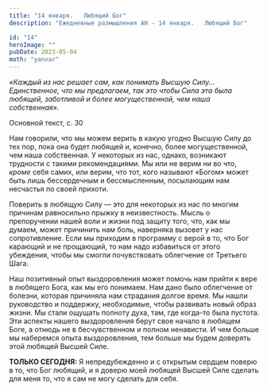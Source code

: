 ```yaml
---
title: "14 января.   Любящий Бог"
description: "Ежедневные размышления АН - 14 января.   Любящий Бог"

id: "14"
heroImage: ""
pubDate: 2023-05-04
moth: "yanvar"
---
```


_«Каждый из нас решает сам, как понимать Высшую Силу… Единственное, что мы
предлагаем, так это чтобы Сила эта была любящей, заботливой и более
могущественной, чем наша собственная»._

Основной текст, с. 30

Нам говорили, что мы можем верить в какую угодно Высшую Силу до тех пор, пока
она будет любящей и, конечно, более могущественной, чем наша собственная. У
некоторых из нас, однако, возникают трудности с такими рекомендациями. Мы или
не верим ни во что, _кроме_ себя самих, или верим, что тот, кого называют
«Богом» может быть лишь бессердечным и бессмысленным, посылающим нам несчастья
по своей прихоти.

Поверить в любящую Силу — это для некоторых из нас по многим причинам
равносильно прыжку в неизвестность. Мысль о препоручении нашей воли и жизни
под защиту того, что, как мы думаем, может причинить нам боль, наверняка
вызовет у нас сопротивление. Если мы приходим в программу с верой в то, что
Бог карающий и не прощающий, то нам надо избавиться от этого убеждения, чтобы
мы смогли почувствовать облегчение от Третьего Шага.

Наш позитивный опыт выздоровления может помочь нам прийти к вере в любящего
Бога, как мы его понимаем. Нам дано было облегчение от болезни, которая
причиняла нам страдания долгое время. Мы нашли руководство и поддержку,
необходимые, чтобы развивать новый образ жизни. Мы стали ощущать полноту духа,
там, где когда-то была пустота. Эти аспекты нашего выздоровления берут свое
начало в любящем Боге, а отнюдь не в бесчувственном и полном ненависти. И чем
больше мы наберемся опыта выздоровления, тем больше мы будем доверять этой
любящей Высшей Силе.

**ТОЛЬКО СЕГОДНЯ:** Я непредубежденно и с открытым сердцем поверю в то, что
Бог любящий, и я доверю моей любящей Высшей Силе сделать для меня то, что я
сам не могу сделать для себя.
